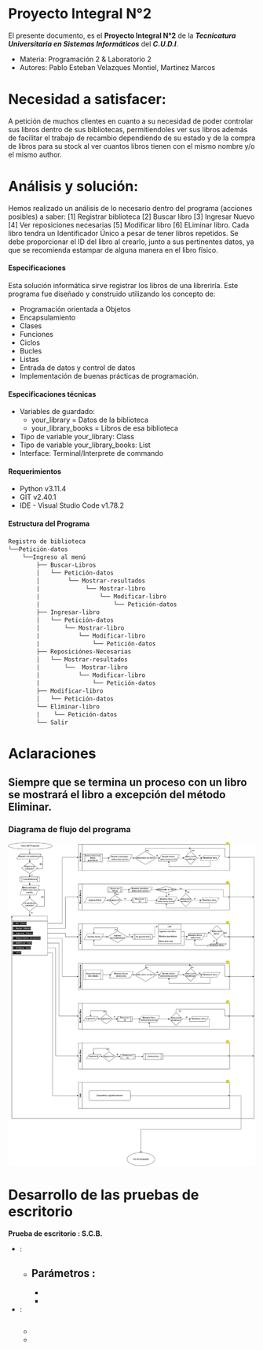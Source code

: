 # Proyecto Integral N°2
El presente documento, es el **Proyecto Integral N°2** de la ***Tecnicatura Universitaria en Sistemas Informáticos*** del ***C.U.D.I***. 
- Materia: Programación 2 & Laboratorio 2
- Autores: Pablo Esteban Velazques Montiel, Martinez Marcos

# Necesidad a satisfacer:
A petición de muchos clientes en cuanto a su necesidad de poder controlar sus libros dentro de sus bibliotecas, permitiendoles ver sus libros además de facilitar el trabajo de recambio dependiendo de su estado y de la compra de libros para su stock al ver cuantos libros tienen con el mismo nombre y/o el mismo author. 

# Análisis y solución:
Hemos realizado un análisis de lo necesario dentro del programa (acciones posibles) a saber:
[1] Registrar biblioteca 
[2] Buscar libro 
[3] Ingresar Nuevo 
[4] Ver reposiciones necesarias 
[5] Modificar libro 
[6] ELiminar libro. 
Cada libro tendra un Identificador Único a pesar de tener libros repetidos. Se debe proporcionar el ID del libro al crearlo, junto a sus pertinentes datos, ya que se recomienda estampar de alguna manera en el libro físico.

#### Especificaciones
Esta solución informática sirve registrar los libros de una libreriría. Este programa fue diseñado y construido utilizando los concepto de:
- Programación orientada a Objetos 
- Encapsulamiento 
- Clases 
- Funciones 
- Ciclos 
- Bucles
- Listas
- Entrada de datos y control de datos
- Implementación de buenas prácticas de programación.

#### Especificaciones técnicas
- Variables de guardado:
  - your_library = Datos de la biblioteca
  - your_library_books = Libros de esa biblioteca
- Tipo de variable your_library: Class
- Tipo de variable your_library_books: List
- Interface: Terminal/Interprete de commando

#### Requerimientos
- Python v3.11.4
- GIT v2.40.1
- IDE - Visual Studio Code v1.78.2

#### Estructura del Programa
``` 
Registro de biblioteca
└──Petición-datos
    └──Ingreso al menú
        ├── Buscar-Libros
        │   └── Petición-datos
        │        └── Mostrar-resultados
        |             └── Mostrar-libro
        |                 └── Modificar-libro
        |                     └── Petición-datos
        ├── Ingresar-libro
        │   └── Petición-datos
        │       └── Mostrar-libro
        |           └── Modificar-libro
        |               └── Petición-datos
        ├── Reposiciónes-Necesarias
        │   └── Mostrar-resultados
        |       └──  Mostrar-libro
        |           └── Modificar-libro
        |               └── Petición-datos
        ├── Modificar-libro
        │   └── Petición-datos
        └── Eliminar-libro
        |    └── Petición-datos
        └── Salir
```

# Aclaraciones
Siempre que se termina un proceso con un libro se mostrará el libro a excepción del método Eliminar.   
---
### Diagrama de flujo del programa

![Diagrama de flujo](./public/Diagrama_SCB.png)

# Desarrollo de las pruebas de escritorio

**Prueba de escritorio : S.C.B.**
- :
  - Parámetros :
    - 
    - 
    - 
- :
    ``` 
    ```
  - 
  - 
